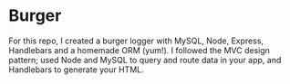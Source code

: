 # Burger

For this repo, I created a burger logger with MySQL, Node, Express, Handlebars and a homemade ORM (yum!). I followed the MVC design pattern; used Node and MySQL to query and route data in your app, and Handlebars to generate your HTML.
